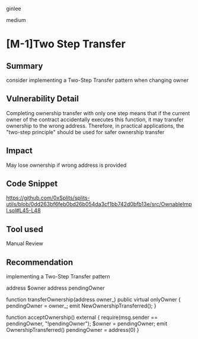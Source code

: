 ginlee

medium

# [M-1]Two Step Transfer

## Summary
consider implementing a Two-Step Transfer pattern when changing owner

## Vulnerability Detail
Completing ownership transfer with only one step means that if the current owner of the contract accidentally executes this function, it may transfer ownership to the wrong address. Therefore, in practical applications, the "two-step principle" should be used for safer ownership transfer

## Impact
May lose ownership if wrong address is provided

## Code Snippet
https://github.com/0xSplits/splits-utils/blob/0dd263bf6feb0bd26b054da3cf1bb742d0bfb13e/src/OwnableImpl.sol#L45-L48

## Tool used
Manual Review

## Recommendation
implementing a Two-Step Transfer pattern


address $owner
address pendingOwner

function transferOwnership(address owner_) public virtual onlyOwner {
        pendingOwner = owner_;
        emit NewOwnershipTransferred();
    }

function acceptOwnership() external {
			require(msg.sender == pendingOwner, "!pendingOwner");
			$owner = pendingOwner;
			emit OwnershipTransferred()
			pendingOwner = address(0)
}
